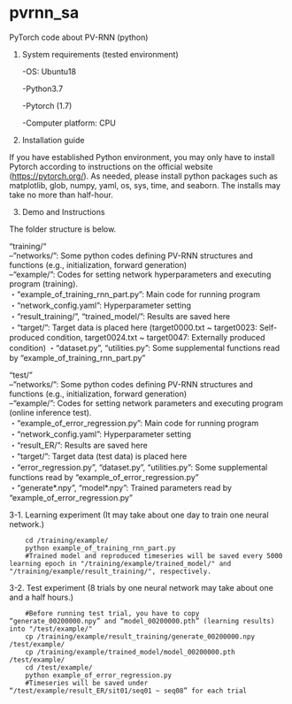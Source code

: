 # pvrnn_sa
PyTorch code about PV-RNN (python)
1. System requirements (tested environment)

    -OS: Ubuntu18

    -Python3.7

    -Pytorch (1.7)

    -Computer platform: CPU
  
2. Installation guide
  
  If you have established Python environment, you may only have to install Pytorch according to instructions on the official website (https://pytorch.org/).
As needed, please install python packages such as matplotlib, glob, numpy, yaml, os, sys, time, and seaborn.
The installs may take no more than half-hour.

3. Demo and Instructions
  
  The folder structure is below. 

“training/“  
    –”networks/”: Some python codes defining PV-RNN structures and functions (e.g., initialization, forward generation)  
    –“example/”: Codes for setting network hyperparameters and executing program (training).  
        ・“example_of_training_rnn_part.py”: Main code for running program  
        ・“network_config.yaml”: Hyperparameter setting  
        ・“result_training/”, “trained_model/”: Results are saved here  
        ・“target/”: Target data is placed here (target0000.txt ~ target0023: Self-produced condition, target0024.txt ~ target0047: Externally produced condition)
        ・“dataset.py”, “utilities.py”: Some supplemental functions read by “example_of_training_rnn_part.py”  
    
“test/”  
    –”networks/”: Some python codes defining PV-RNN structures and functions (e.g., initialization, forward generation)  
    –“example/”: Codes for setting network parameters and executing program (online inference test).  
        ・“example_of_error_regression.py”: Main code for running program  
        ・“network_config.yaml”: Hyperparameter setting  
        ・“result_ER/”: Results are saved here  
        ・“target/”: Target data (test data) is placed here  
        ・“error_regression.py”, “dataset.py”, “utilities.py”: Some supplemental functions read by “example_of_error_regression.py”  
        ・“generate*.npy”, “model*.npy”: Trained parameters read by “example_of_error_regression.py” 

3-1. Learning experiment (It may take about one day to train one neural network.)
        
        cd /training/example/
        python example_of_training_rnn_part.py
        #Trained model and reproduced timeseries will be saved every 5000 learning epoch in "/training/example/trained_model/" and "/training/example/result_training/", respectively.
        
3-2. Test experiment (8 trials by one neural network may take about one and a half hours.)
        
        #Before running test trial, you have to copy “generate_00200000.npy” and “model_00200000.pth” (learning results) into "/test/example/"
        cp /training/example/result_training/generate_00200000.npy /test/example/
        cp /training/example/trained_model/model_00200000.pth /test/example/
        cd /test/example/
        python example_of_error_regression.py
        #Timeseries will be saved under “/test/example/result_ER/sit01/seq01 ~ seq08” for each trial
         

